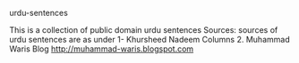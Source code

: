 urdu-sentences

This is a collection of public domain urdu sentences
Sources:
sources of urdu sentences are as under
1- Khursheed Nadeem Columns
2. Muhammad Waris Blog http://muhammad-waris.blogspot.com
